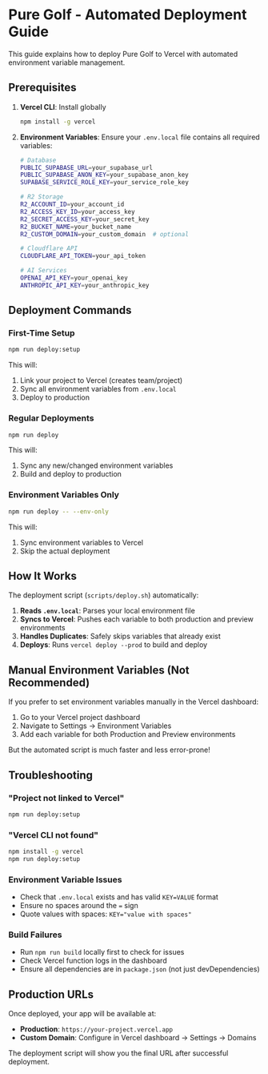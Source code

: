 # Pure Golf - Automated Deployment Guide

This guide explains how to deploy Pure Golf to Vercel with automated environment variable management.

## Prerequisites

1. **Vercel CLI**: Install globally
   ```bash
   npm install -g vercel
   ```

2. **Environment Variables**: Ensure your `.env.local` file contains all required variables:
   ```bash
   # Database
   PUBLIC_SUPABASE_URL=your_supabase_url
   PUBLIC_SUPABASE_ANON_KEY=your_supabase_anon_key
   SUPABASE_SERVICE_ROLE_KEY=your_service_role_key
   
   # R2 Storage
   R2_ACCOUNT_ID=your_account_id
   R2_ACCESS_KEY_ID=your_access_key
   R2_SECRET_ACCESS_KEY=your_secret_key
   R2_BUCKET_NAME=your_bucket_name
   R2_CUSTOM_DOMAIN=your_custom_domain  # optional
   
   # Cloudflare API
   CLOUDFLARE_API_TOKEN=your_api_token
   
   # AI Services
   OPENAI_API_KEY=your_openai_key
   ANTHROPIC_API_KEY=your_anthropic_key
   ```

## Deployment Commands

### First-Time Setup
```bash
npm run deploy:setup
```
This will:
1. Link your project to Vercel (creates team/project)
2. Sync all environment variables from `.env.local`
3. Deploy to production

### Regular Deployments
```bash
npm run deploy
```
This will:
1. Sync any new/changed environment variables
2. Build and deploy to production

### Environment Variables Only
```bash
npm run deploy -- --env-only
```
This will:
1. Sync environment variables to Vercel
2. Skip the actual deployment

## How It Works

The deployment script (`scripts/deploy.sh`) automatically:

1. **Reads `.env.local`**: Parses your local environment file
2. **Syncs to Vercel**: Pushes each variable to both production and preview environments
3. **Handles Duplicates**: Safely skips variables that already exist
4. **Deploys**: Runs `vercel deploy --prod` to build and deploy

## Manual Environment Variables (Not Recommended)

If you prefer to set environment variables manually in the Vercel dashboard:

1. Go to your Vercel project dashboard
2. Navigate to Settings → Environment Variables
3. Add each variable for both Production and Preview environments

But the automated script is much faster and less error-prone!

## Troubleshooting

### "Project not linked to Vercel"
```bash
npm run deploy:setup
```

### "Vercel CLI not found"
```bash
npm install -g vercel
npm run deploy:setup
```

### Environment Variable Issues
- Check that `.env.local` exists and has valid `KEY=VALUE` format
- Ensure no spaces around the `=` sign
- Quote values with spaces: `KEY="value with spaces"`

### Build Failures
- Run `npm run build` locally first to check for issues
- Check Vercel function logs in the dashboard
- Ensure all dependencies are in `package.json` (not just devDependencies)

## Production URLs

Once deployed, your app will be available at:
- **Production**: `https://your-project.vercel.app`
- **Custom Domain**: Configure in Vercel dashboard → Settings → Domains

The deployment script will show you the final URL after successful deployment. 